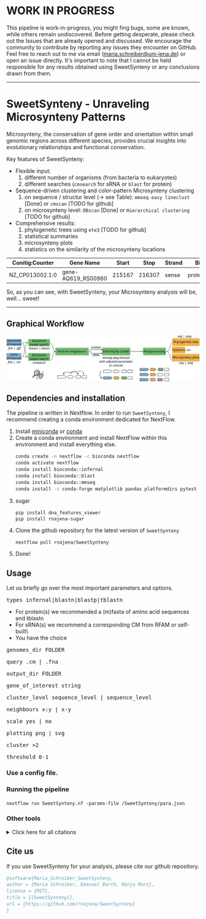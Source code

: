 # WORK IN PROGRESS
This pipeline is work-in-progress, you might fing bugs, some are known, while others remain undiscovered. Before getting desperate, please check out the Issues that are already opened and discussed. We encourage the community to contribute by reporting any issues they encounter on GitHub. Feel free to reach out to me via email (maria.schreiber@uni-jena.de) or open an issue directly. It's important to note that I cannot be held responsible for any results obtained using SweetSynteny or any conclusions drawn from them.

***
# SweetSynteny - Unraveling Microsynteny Patterns
Microsynteny, the conservation of gene order and orientation within small genomic regions across different species, provides crucial insights into evolutionary relationships and functional conservation. 

Key features of SweetSynteny:
- Flexible input:
    1. different number of organisms (from bacteria to eukaryotes)
    2. different searches (`cmsearch` for sRNA or `blast` for protein)
- Sequence-driven clustering and color-pattern Microsynteny clustering
    1. on sequence / structur level (-> see Table): `mmseq easy lineclust` [Done] or `cmscan` [TODO for github]
    2. on microsynteny level: `DBscan` [Done] or `Hierarchical clustering` [TODO for github]
- Comprehensive results:
    1. phylogenetic trees using `ete3` [TODO for github]
    2. statistical summaries
    3. microsynteny plots
    4. statistics on the similarity of the microsynteny locations

| Conitig:Counter | Gene Name          | Start  | Stop   | Strand| Bio_type       | Color   |
|-----------------|--------------------|--------|--------|-------|----------------|---------|
| NZ_CP013002.1:0 | gene-AQ619_RS00960 | 215167 | 216307 | sense | protein_coding | #FFFFFF |

So, as you can see, with SweetSynteny, your Microsynteny analysis will be, well... sweet!

***

## Graphical Workflow

![Workflow graph](/fig/workflow.png)

## Dependencies and installation
The pipeline is written in Nextflow. In order to run `SweetSynteny`, I recommend creating a conda environment dedicated for NextFlow.
1. Install [miniconda](https://docs.conda.io/projects/miniconda/en/latest/) or [conda]()
2. Create a conda environment and install NextFlow within this environment and install everything else.
    ```bash
    conda create -n nextflow -c bioconda nextflow
    conda activate nextflow
    conda install bioconda::infernal
    conda install bioconda::blast
    conda install bioconda::mmseq
    conda install -c conda-forge matplotlib pandas platformdirs pytest requests seaborn
    ```
3. sugar
   ```
   pip install dna_features_viewer
   pip install rnajena-sugar
   ```
5. Clone the github repository for the latest version of `SweetSynteny`
   ```bash
   nextflow pull rnajena/SweetSynteny
   ```
6.  Done!

## Usage
Let us briefly go over the most important parameters and options. 

<samp>types infernal|blastn|blastp|tblastn </samp>

- For protein(s) we recommended a (m)fasta of amino acid sequences and tblastn
- For sRNA(s) we recommend a corresponding CM from RFAM or self-built\
- You have the choice

<samp>genomes_dir FOLDER </samp>      

<samp>query .cm | .fna </samp>

<samp>output_dir FOLDER </samp>

<samp>gene_of_interest string </samp>

<samp>cluster_level sequence_level | sequence_level </samp>

<samp>neighbours x:y | x-y </samp>

<samp>scale yes | no </samp> 

<samp>plotting png | svg </samp>

<samp>cluster >2 </samp>

<samp>threshold 0-1 </samp>

### Use a config file.

### Running the pipeline
`nextflow run SweetSynteny.nf -params-file /SweetSynteny/para.json`

### Other tools
<details><summary>Click here for all citations</summary>
    
  * BLAST:
    * `Korf, Ian, Mark Yandell, and Joseph Bedell. Blast. " O'Reilly Media, Inc.", 2003.`
      
  * INFERNAL:
     * `Nawrocki, Eric P., Diana L. Kolbe, and Sean R. Eddy. "Infernal 1.0: inference of RNA alignments." Bioinformatics 25.10 (2009): 1335-1337.`
       
  * MMSeqs2:
    * `Steinegger, M., Söding, J. "MMseqs2 enables sensitive protein sequence searching for the analysis of massive data sets". Nat Biotechnol 35, 1026–1028 (2017)`
      
  * ETE3:
    * `Huerta-Cepas, Jaime, François Serra, and Peer Bork. "ETE 3: reconstruction, analysis, and visualization of phylogenomic data." Molecular biology and evolution 33.6 (2016): 1635-1638.`

  * DNA Features Viewer
    * `Edinburgh Genome Foundry by Zulko. https://github.com/Edinburgh-Genome-Foundry/DnaFeaturesViewer`      
</details>

## Cite us
If you use SweetSynteny for your analysis, please cite our github repository.

```bibtex
@software{Maria_Schreiber_SweetSynteny,
author = {Maria Schreiber, Emanuel Barth, Manja Marz},
license = {MIT},
title = {{SweetSynteny}},
url = {https://github.com/rnajena/SweetSynteny}
}
```
